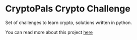 # CryptoPals Crypto Challenge

Set of challenges to learn crypto, solutions written in python. 

You can read more about this project [here](https://cryptopals.com/)